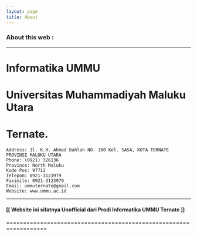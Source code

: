 ```yaml
---
layout: page
title: About
---
```

### About this web :
***

# Informatika UMMU
# Universitas Muhammadiyah Maluku Utara
# Ternate.


>

	Address: Jl. K.H. Ahmad Dahlan NO. 100 Kel. SASA, KOTA TERNATE PROVINSI MALUKU UTARA
	Phone: (0921) 326136
	Province: North Maluku
	Kode Pos: 97712
	Telepon: 0921-3123979
	Faximile: 0921-3123979
	Email: ummuternate@gmail.com
	Website: www.ummu.ac.id


***

#### [[ Website ini sifatnya Unofficial dari Prodi Informatika UMMU Ternate ]]
==================================================================

